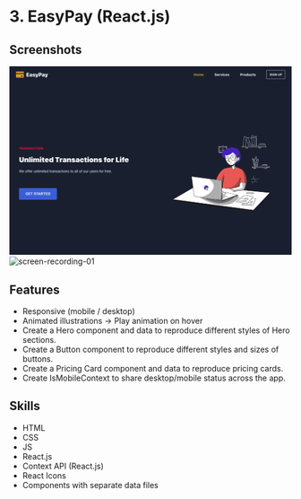 # 3. EasyPay (React.js)
## Screenshots
![screenshot-01](./screenshots/screenshot-01.png)
![screen-recording-01](./screenshots/screen-recording-01.gif)

## Features
- Responsive (mobile  / desktop)
- Animated illustrations
    → Play animation on hover
- Create a Hero component and data to reproduce different styles of Hero sections.
- Create a Button component to reproduce different styles and sizes of buttons.
- Create a Pricing Card component and data to reproduce pricing cards.
- Create IsMobileContext to share desktop/mobile status across the app.

## Skills
- HTML
- CSS
- JS
- React.js
- Context API (React.js)
- React Icons
- Components with separate data files